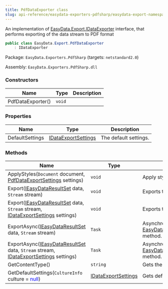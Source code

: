 ```yaml
---
title: PdfDataExporter class
slug: api-reference/easydata-exporters-pdfsharp/easydata-export-namespace/pdfdataexporter-class
---
```

An implementation of [EasyData.Export.IDataExporter](api-reference/easydata-core/easydata-export-namespace/idataexporter-interface) interface, that performs exporting of the data stream to PDF format
```csharp
public class EasyData.Export.PdfDataExporter
    : IDataExporter

```
Package: `EasyData.Exporters.PdfSharp` (targets: `netstandard2.0`)

Assembly: `EasyData.Exporters.PdfSharp.dll`

### Constructors

| Name | Type | Description | 
| --- | --- | --- | 
| PdfDataExporter() | `void` |  | 


### Properties

| Name | Type | Description | 
| --- | --- | --- | 
| DefaultSettings | [IDataExportSettings](api-reference/easydata-core/easydata-export-namespace/idataexportsettings-interface) | The default settings. | 


### Methods

| Name | Type | Description | 
| --- | --- | --- | 
| ApplyStyles(`Document` document, [PdfDataExportSettings](api-reference/easydata-exporters-pdfsharp/easydata-export-namespace/pdfdataexportsettings-class) settings) | `void` | Apply styles for pdf document | 
| Export([IEasyDataResultSet](api-reference/easydata-core/easydata-namespace/ieasydataresultset-interface) data, `Stream` stream) | `void` | Exports the specified data to the stream. | 
| Export([IEasyDataResultSet](api-reference/easydata-core/easydata-namespace/ieasydataresultset-interface) data, `Stream` stream, [IDataExportSettings](api-reference/easydata-core/easydata-export-namespace/idataexportsettings-interface) settings) | `void` | Exports the specified data to the stream. | 
| ExportAsync([IEasyDataResultSet](api-reference/easydata-core/easydata-namespace/ieasydataresultset-interface) data, `Stream` stream) | `Task` | Asynchronical version of [EasyData.Export.PdfDataExporter.Export(EasyData.IEasyDataResultSet,System.IO.Stream)](api-reference/easydata-exporters-pdfsharp/easydata-export-namespace/pdfdataexporter-class) method. | 
| ExportAsync([IEasyDataResultSet](api-reference/easydata-core/easydata-namespace/ieasydataresultset-interface) data, `Stream` stream, [IDataExportSettings](api-reference/easydata-core/easydata-export-namespace/idataexportsettings-interface) settings) | `Task` | Asynchronical version of [EasyData.Export.PdfDataExporter.Export(EasyData.IEasyDataResultSet,System.IO.Stream)](api-reference/easydata-exporters-pdfsharp/easydata-export-namespace/pdfdataexporter-class) method. | 
| GetContentType() | `string` | Gets the MIME content type of the exporting format. | 
| GetDefaultSettings(`CultureInfo` culture = <span style='color: blue'>null</span>) | [IDataExportSettings](api-reference/easydata-core/easydata-export-namespace/idataexportsettings-interface) | Gets default settings |